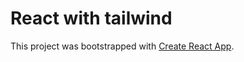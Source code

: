 # React with tailwind

This project was bootstrapped with [Create React App](https://github.com/facebook/create-react-app).

